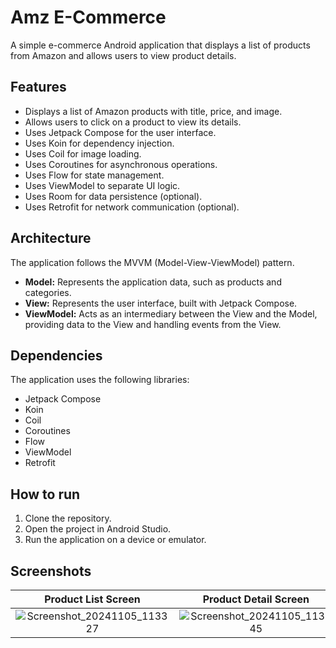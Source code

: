 # Amz E-Commerce

A simple e-commerce Android application that displays a list of products from Amazon and allows users to view product details.

## Features

* Displays a list of Amazon products with title, price, and image.
* Allows users to click on a product to view its details.
* Uses Jetpack Compose for the user interface.
* Uses Koin for dependency injection.
* Uses Coil for image loading.
* Uses Coroutines for asynchronous operations.
* Uses Flow for state management.
* Uses ViewModel to separate UI logic.
* Uses Room for data persistence (optional).
* Uses Retrofit for network communication (optional).

## Architecture

The application follows the MVVM (Model-View-ViewModel) pattern.

* **Model:** Represents the application data, such as products and categories.
* **View:** Represents the user interface, built with Jetpack Compose.
* **ViewModel:** Acts as an intermediary between the View and the Model, providing data to the View and handling events from the View.

## Dependencies

The application uses the following libraries:

* Jetpack Compose
* Koin
* Coil
* Coroutines
* Flow
* ViewModel
* Retrofit

## How to run

1. Clone the repository.
2. Open the project in Android Studio.
3. Run the application on a device or emulator.

## Screenshots
Product List Screen           |  Product Detail Screen
:-------------------------:|:-------------------------:
![Screenshot_20241105_113327](https://github.com/user-attachments/assets/cb5e0398-e36f-4a4d-a51e-819934bc86ea) | ![Screenshot_20241105_113345](https://github.com/user-attachments/assets/f2db390e-f0cb-4602-a08f-ddd62c329326)

